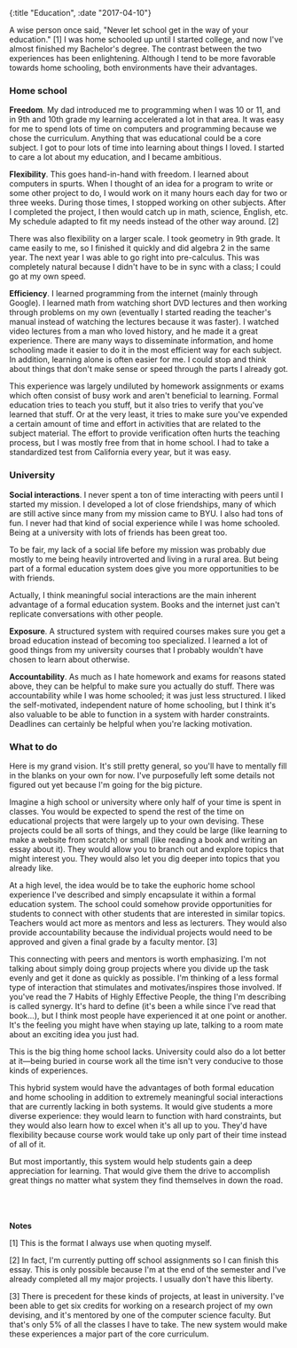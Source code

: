 {:title "Education", :date "2017-04-10"}

A wise person once said, "Never let school get in the way of your
education." [1] I was home schooled up until I started
college, and now I've almost finished my Bachelor's degree. The
contrast between the two experiences has been enlightening. Although I
tend to be more favorable towards home schooling, both environments
have their advantages.

### Home school

**Freedom**. My dad introduced me to programming when I was 10 or 11,
and in 9th and 10th grade my learning accelerated a lot in that area.
It was easy for me to spend lots of time on computers and programming
because we chose the curriculum. Anything that was educational
could be a core subject. I got to pour lots of time into learning
about things I loved. I started to care a lot about my education, and
I became ambitious.

**Flexibility**. This goes hand-in-hand with freedom. I learned about
computers in spurts. When I thought of an idea for a program to write
or some other project to do, I would work on it many hours each day
for two or three weeks. During those times, I stopped working on other
subjects. After I completed the project, I then would catch up in
math, science, English, etc. My schedule adapted to fit my needs
instead of the other way around. [2]

There was also flexibility on a larger scale. I took geometry in 9th
grade. It came easily to me, so I finished it quickly and did algebra
2 in the same year. The next year I was able to go right into
pre-calculus. This was completely natural because I didn't have to be
in sync with a class; I could go at my own speed.

**Efficiency**. I learned programming from the internet (mainly
through Google). I learned math from watching short DVD lectures and
then working through problems on my own (eventually I started reading
the teacher's manual instead of watching the lectures because it was
faster). I watched video lectures from a man who loved history, and he
made it a great experience. There are many ways to disseminate
information, and home schooling made it easier to do it in the most
efficient way for each subject. In addition, learning alone is often
easier for me. I could stop and think about things that
don't make sense or speed through the parts I already got.

This experience was largely undiluted by homework assignments or exams
which often consist of busy work and aren't beneficial to learning.
Formal education tries to teach you stuff, but it also tries to verify
that you've learned that stuff. Or at the very least, it tries to make
sure you've expended a certain amount of time and effort in activities
that are related to the subject material. The effort to provide
verification often hurts the teaching process, but I was mostly free
from that in home school. I had to take a standardized test from
California every year, but it was easy.

### University

**Social interactions**. I never spent a ton of time interacting with
peers until I started my mission. I developed a lot of close
friendships, many of which are still active since many from
my mission came to BYU. I also had tons of fun. I never had that kind
of social experience while I was home schooled. Being at a university
with lots of friends has been great too.

To be fair, my lack of a social life before my mission was probably
due mostly to me being heavily introverted and living in a rural area. 
But being part of a formal education system does give you more
opportunities to be with friends.

Actually, I think meaningful social interactions are the main inherent
advantage of a formal education system. Books and the internet just
can't replicate conversations with other people.

**Exposure**. A structured system with required courses makes sure you
get a broad education instead of becoming too specialized. I learned a
lot of good things from my university courses that I probably wouldn't
have chosen to learn about otherwise.

**Accountability**. 
As much as I hate homework and exams for reasons stated above, they
can be helpful to make sure you actually do stuff. There was
accountability while I was home schooled; it was just less structured.
I liked the self-motivated, independent nature of home schooling, but
I think it's also valuable to be able to function in a system with
harder constraints. Deadlines can certainly be helpful when you're
lacking motivation.

### What to do

Here is my grand vision. It's still pretty general, so you'll have to
mentally fill in the blanks on your own for now. I've purposefully
left some details not figured out yet because I'm going for the big
picture.

Imagine a high school or university where only half of your time is
spent in classes. You would be expected to spend the rest of the time
on educational projects that were largely up to your own devising.
These projects could be all sorts of things, and they could be large
(like learning to make a website from scratch) or small (like reading
a book and writing an essay about it). They would allow you to branch
out and explore topics that might interest you. They would also let
you dig deeper into topics that you already like.

At a high level, the idea would be to take the euphoric home school
experience I've described and simply encapsulate it within a formal
education system. The school could somehow provide opportunities for
students to connect with other students that are interested in similar
topics. Teachers would act more as mentors and less as lecturers. They
would also provide accountability because the individual projects
would need to be approved and given a final grade by a faculty
mentor. [3]

This connecting with peers and mentors is worth emphasizing. I'm not
talking about simply doing group projects where you divide up the task
evenly and get it done as quickly as possible. I'm thinking of a less
formal type of interaction that stimulates and motivates/inspires
those involved. If you've read the 7 Habits of Highly Effective
People, the thing I'm describing is called synergy. It's hard to
define (it's been a while since I've read that book...), but I think
most people have experienced it at one point or another. It's the
feeling you might have when staying up late, talking to a room mate
about an exciting idea you just had.

This is the big thing home school lacks. University could also do a
lot better at it&mdash;being buried in course work all the time isn't very
conducive to those kinds of experiences. 

This hybrid system would have the advantages of both formal education
and home schooling in addition to extremely meaningful social
interactions that are currently lacking in both systems. It would give
students a more diverse experience: they would learn to function with
hard constraints, but they would also learn how to excel when it's all
up to you. They'd have flexibility because course work would take up
only part of their time instead of all of it.

But most importantly, this system would help students gain a deep
appreciation for learning. That would give them the drive to
accomplish great things no matter what system they find themselves in
down the road.

<br><br><br>
**Notes**

[1] This is the format I always use when quoting myself.

[2] In fact, I'm currently putting off school assignments so I
can finish this essay. This is only possible because I'm at the end of
the semester and I've already completed all my major projects. I
usually don't have this liberty.

[3] There is precedent for these kinds of projects, at least
in university. I've been able to get six credits for working on a
research project of my own devising, and it's mentored by one of the
computer science faculty. But that's only 5% of all the classes I have
to take. The new system would make these experiences a major part of
the core curriculum.
